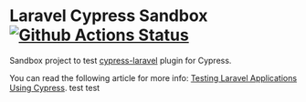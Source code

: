 # Laravel Cypress Sandbox [![Github Actions Status](https://github.com/noeldemartin/laravel-cypress-sandbox/workflows/Testing/badge.svg)](https://github.com/noeldemartin/laravel-cypress-sandbox/actions)

Sandbox project to test [cypress-laravel](https://github.com/NoelDeMartin/cypress-laravel) plugin for Cypress.

You can read the following article for more info: [Testing Laravel Applications Using Cypress](https://noeldemartin.com/blog/testing-laravel-applications-using-cypress).
test
test
